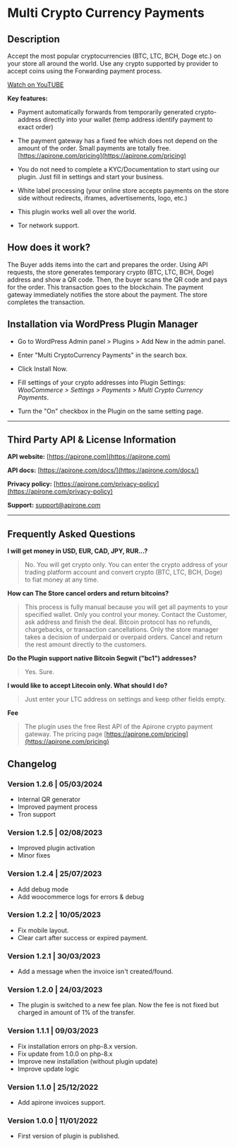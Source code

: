 # Multi Crypto Currency Payments

## Description

Accept the most popular cryptocurrencies (BTC, LTC, BCH, Doge etc.) on your store all around the world. Use any crypto supported by provider to accept coins using the Forwarding payment process.

[Watch on YouTUBE](https://www.youtube.com/watch?v=SKvp_K_FdDU)

**Key features:**

* Payment automatically forwards from temporarily generated crypto-address directly into your wallet (temp address identify payment to exact order)

* The payment gateway has a fixed fee which does not depend on the amount of the order. Small payments are totally free. [https://apirone.com/pricing](https://apirone.com/pricing)
  
* You do not need to complete a KYC/Documentation to start using our plugin. Just fill in settings and start your business.

* White label processing (your online store accepts payments on the store side without redirects, iframes, advertisements, logo, etc.)

* This plugin works well all over the world.

* Tor network support.

## How does it work?

The Buyer adds items into the cart and prepares the order.
Using API requests, the store generates temporary crypto (BTC, LTC, BCH, Doge) address and show a QR code.
Then, the buyer scans the QR code and pays for the order. This transaction goes to the blockchain.
The payment gateway immediately notifies the store about the payment.
The store completes the transaction.

## Installation via WordPress Plugin Manager

* Go to WordPress Admin panel > Plugins > Add New in the admin panel.

* Enter "Multi CryptoCurrency Payments" in the search box.

* Click Install Now.

* Fill settings of your crypto addresses into Plugin Settings: *WooCommerce > Settings > Payments > Multi Crypto Currency Payments*.

* Turn the "On" checkbox in the Plugin on the same setting page.

___

## Third Party API & License Information

**API website:** [https://apirone.com](https://apirone.com)

**API docs:** [https://apirone.com/docs/](https://apirone.com/docs/)

**Privacy policy:** [https://apirone.com/privacy-policy](https://apirone.com/privacy-policy)

**Support:** <support@apirone.com>
___

## Frequently Asked Questions ##

**I will get money in USD, EUR, CAD, JPY, RUR...?**

>No. You will get crypto only. You can enter the crypto address of your trading platform account and convert crypto (BTC, LTC, BCH, Doge) to fiat money at any time.

**How can The Store cancel orders and return bitcoins?**
> This process is fully manual because you will get all payments to your specified wallet. Only you control your money. Contact the Customer, ask address and finish the deal.
Bitcoin protocol has no refunds, chargebacks, or transaction cancellations.
Only the store manager takes a decision of underpaid or overpaid orders.
Cancel and return the rest amount directly to the customers.

**Do the Plugin support native Bitcoin Segwit ("bc1") addresses?**
>Yes. Sure.

**I would like to accept Litecoin only. What should I do?**
>Just enter your LTC address on settings and keep other fields empty.

**Fee**
>The plugin uses the free Rest API of the Apirone crypto payment gateway. The pricing page [https://apirone.com/pricing](https://apirone.com/pricing)

## Changelog

### Version 1.2.6 | 05/03/2024

* Internal QR generator
* Improved payment process
* Tron support

### Version 1.2.5 | 02/08/2023

* Improved plugin activation
* Minor fixes

### Version 1.2.4 | 25/07/2023

* Add debug mode
* Add woocommerce logs for errors & debug

### Version 1.2.2 | 10/05/2023

* Fix mobile layout.
* Clear cart after success or expired payment.

### Version 1.2.1 | 30/03/2023

* Add a message when the invoice isn't created/found.

### Version 1.2.0 | 24/03/2023

* The plugin is switched to a new fee plan.
  Now the fee is not fixed but charged in amount of 1% of the transfer.

### Version 1.1.1 | 09/03/2023

* Fix installation errors on php-8.x version.
* Fix update from 1.0.0 on php-8.x
* Improve new installation (without plugin update)
* Improve update logic

### Version 1.1.0 | 25/12/2022

* Add apirone invoices support.

### Version 1.0.0 | 11/01/2022

* First version of plugin is published.
